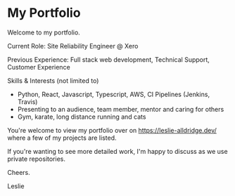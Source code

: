 # My Portfolio

Welcome to my portfolio. 

Current Role: Site Reliability Engineer @ Xero

Previous Experience: Full stack web development, Technical Support, Customer Experience

Skills & Interests (not limited to)
- Python, React, Javascript, Typescript, AWS, CI Pipelines (Jenkins, Travis)
- Presenting to an audience, team member, mentor and caring for others
- Gym, karate, long distance running and cats

You're welcome to view my portfolio over on https://leslie-alldridge.dev/ where a few of my projects are listed.

If you're wanting to see more detailed work, I'm happy to discuss as we use private repositories. 

Cheers.

Leslie
